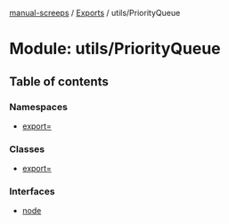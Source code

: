 [manual-screeps](../README.md) / [Exports](../modules.md) / utils/PriorityQueue

# Module: utils/PriorityQueue

## Table of contents

### Namespaces

- [export&#x3D;](utils_priorityqueue.export_.md)

### Classes

- [export&#x3D;](../classes/utils_priorityqueue.export_-1.md)

### Interfaces

- [node](../interfaces/utils_priorityqueue.node.md)
